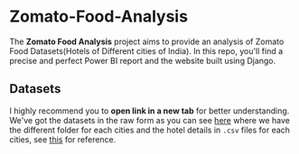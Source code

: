 # Zomato-Food-Analysis
The **Zomato Food Analysis** project aims to provide an analysis of Zomato Food Datasets(Hotels of Different cities of India). In this repo, you'll find a precise and perfect Power BI report and the website built using Django.

## Datasets
I highly recommend you to **open link in a new tab** for better understanding.  
We've got the datasets in the raw form as you can see [here](Datasets/Raw-Datasets) where we have the different folder for each cities and the hotel details in `.csv` files for each cities, see [this](Datasets/Raw-Datasets/Ahmedabad) for reference.
